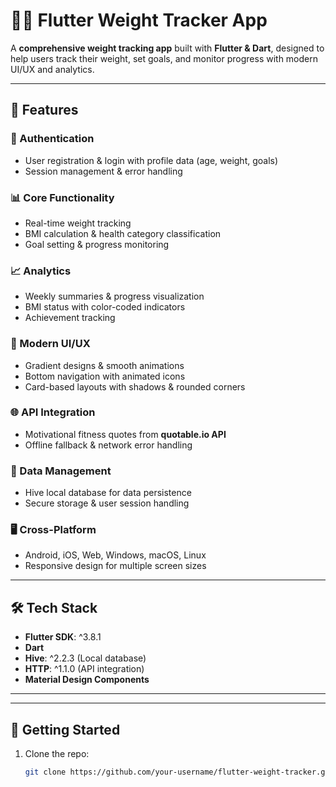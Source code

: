# 🏋️‍♂️ Flutter Weight Tracker App

A **comprehensive weight tracking app** built with **Flutter & Dart**, designed to help users track their weight, set goals, and monitor progress with modern UI/UX and analytics.

---

## 🚀 Features

### 🔐 Authentication
- User registration & login with profile data (age, weight, goals)
- Session management & error handling

### 📊 Core Functionality
- Real-time weight tracking
- BMI calculation & health category classification
- Goal setting & progress monitoring

### 📈 Analytics
- Weekly summaries & progress visualization
- BMI status with color-coded indicators
- Achievement tracking

### 🎨 Modern UI/UX
- Gradient designs & smooth animations
- Bottom navigation with animated icons
- Card-based layouts with shadows & rounded corners

### 🌐 API Integration
- Motivational fitness quotes from **quotable.io API**
- Offline fallback & network error handling

### 💾 Data Management
- Hive local database for data persistence
- Secure storage & user session handling

### 🖥️ Cross-Platform
- Android, iOS, Web, Windows, macOS, Linux
- Responsive design for multiple screen sizes

---

## 🛠️ Tech Stack
- **Flutter SDK**: ^3.8.1  
- **Dart**  
- **Hive**: ^2.2.3 (Local database)  
- **HTTP**: ^1.1.0 (API integration)  
- **Material Design Components**

---




---

## 🔧 Getting Started

1. Clone the repo:
   ```bash
   git clone https://github.com/your-username/flutter-weight-tracker.git
